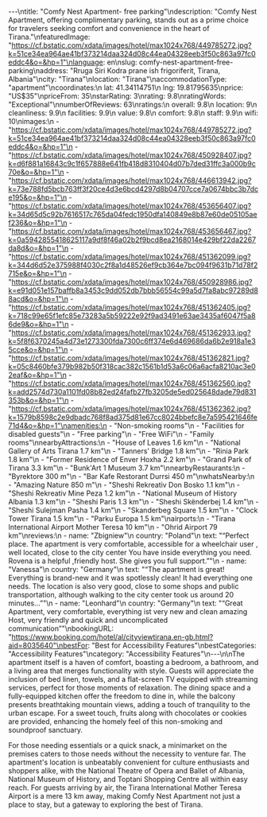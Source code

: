 ---\ntitle: "Comfy Nest Apartment- free parking"\ndescription: "Comfy Nest Apartment, offering complimentary parking, stands out as a prime choice for travelers seeking comfort and convenience in the heart of Tirana."\nfeaturedImage: "https://cf.bstatic.com/xdata/images/hotel/max1024x768/449785272.jpg?k=51ce34ea964ae41bf373214daa324d08c44ea04328eeb3f50c863a97fc0eddc4&o=&hp=1"\nlanguage: en\nslug: comfy-nest-apartment-free-parking\naddress: "Rruga Siri Kodra prane ish frigoriferit, Tirana, Albania"\ncity: "Tirana"\nlocation: "Tirana"\naccommodationType: "apartment"\ncoordinates:\n  lat: 41.34114751\n  lng: 19.81795635\nprice: "US$35"\npriceFrom: 35\nstarRating: 3\nrating: 9.8\nratingWords: "Exceptional"\nnumberOfReviews: 63\nratings:\n  overall: 9.8\n  location: 9\n  cleanliness: 9.9\n  facilities: 9.9\n  value: 9.8\n  comfort: 9.8\n  staff: 9.9\n  wifi: 10\nimages:\n  - "https://cf.bstatic.com/xdata/images/hotel/max1024x768/449785272.jpg?k=51ce34ea964ae41bf373214daa324d08c44ea04328eeb3f50c863a97fc0eddc4&o=&hp=1"\n  - "https://cf.bstatic.com/xdata/images/hotel/max1024x768/450928407.jpg?k=d6f881a16843c9c1f657888e641fb418d8310404d07b7ded31ffc3a000b9c70e&o=&hp=1"\n  - "https://cf.bstatic.com/xdata/images/hotel/max1024x768/446613942.jpg?k=73e788fd5bcb763ff3f20ce4d3e6bcd4297d8b04707cce7a0674bbc3b7dce195&o=&hp=1"\n  - "https://cf.bstatic.com/xdata/images/hotel/max1024x768/453656407.jpg?k=34d65d5c92b7616517c765da04fedc1950dfa140849e8b87e60de05105aef236&o=&hp=1"\n  - "https://cf.bstatic.com/xdata/images/hotel/max1024x768/453656467.jpg?k=0a5942855418625117a9df8f46a02b2f9bcd8ea2168014e429bf22da2267da8d&o=&hp=1"\n  - "https://cf.bstatic.com/xdata/images/hotel/max1024x768/451362099.jpg?k=344d6d52e375988f4030c2f8a1d48526ef9cb364e7bc094f9631b71d78f2715e&o=&hp=1"\n  - "https://cf.bstatic.com/xdata/images/hotel/max1024x768/450928986.jpg?k=e91d051e157baffb8a3453c9dd052db7bbb56554c99a5d7fa8abc97289d88acd&o=&hp=1"\n  - "https://cf.bstatic.com/xdata/images/hotel/max1024x768/451362405.jpg?k=718c99e65f1efc85e73283a5b59222e92f9ad3491e63ae3435af6047f5a86de9&o=&hp=1"\n  - "https://cf.bstatic.com/xdata/images/hotel/max1024x768/451362933.jpg?k=5f8f6370245a4d73e1273300fda7300c6ff374e6d469686da6b2e918a1e35cce&o=&hp=1"\n  - "https://cf.bstatic.com/xdata/images/hotel/max1024x768/451362821.jpg?k=05c8460bfe379b982b50f318cac382c1561b1d53a6c06a6acfa8210ac3e02eaf&o=&hp=1"\n  - "https://cf.bstatic.com/xdata/images/hotel/max1024x768/451362560.jpg?k=add2574d730a1101fd08b82ed24fafb27fb3205de5ed025648dade79d831353b&o=&hp=1"\n  - "https://cf.bstatic.com/xdata/images/hotel/max1024x768/451362362.jpg?k=1579b8598c2e9dbadc768f8ad375d81e67cc8024bbefc8e7a595421646fe71d4&o=&hp=1"\namenities:\n  - "Non-smoking rooms"\n  - "Facilities for disabled guests"\n  - "Free parking"\n  - "Free WiFi"\n  - "Family rooms"\nnearbyAttractions:\n  - "House of Leaves 1.6 km"\n  - "National Gallery of Arts Tirana 1.7 km"\n  - "Tanners' Bridge 1.8 km"\n  - "Rinia Park 1.8 km"\n  - "Former Residence of Enver Hoxha 2.2 km"\n  - "Grand Park of Tirana 3.3 km"\n  - "Bunk'Art 1 Museum 3.7 km"\nnearbyRestaurants:\n  - "Byrektore 300 m"\n  - "Bar Kafe Restorant Durrsi 450 m"\nwhatsNearby:\n  - "Amazing Nature 850 m"\n  - "Sheshi Rekreativ Don Bosko 1.1 km"\n  - "Sheshi Rekreativ Mine Peza 1.2 km"\n  - "National Museum of History Albania 1.3 km"\n  - "Sheshi Paris 1.3 km"\n  - "Sheshi Skënderbej 1.4 km"\n  - "Sheshi Sulejman Pasha 1.4 km"\n  - "Skanderbeg Square 1.5 km"\n  - "Clock Tower Tirana 1.5 km"\n  - "Parku Europa 1.5 km"\nairports:\n  - "Tirana International Airport Mother Teresa 10 km"\n  - "Ohrid Airport 79 km"\nreviews:\n  - name: "Zbigniew"\n    country: "Poland"\n    text: "“Perfect place. The apartment is very comfortable, accessible for a wheelchair user , well located, close to the city center
You have inside everything you need. Rovena is a helpful ,friendly host. She gives you full support.”"\n  - name: "Vanessa"\n    country: "Germany"\n    text: "“The apartment is great! Everything is brand-new and it was spotlessly clean! It had everything one needs. The location is also very good, close to some shops and public transportation, although walking to the city center took us around 20 minutes...”"\n  - name: "Leonhard"\n    country: "Germany"\n    text: "“Great Apartment, very comfortable, everything ist very new and clean
amazing Host, very friendly and quick and uncomplicated communication”"\nbookingURL: "https://www.booking.com/hotel/al/cityviewtirana.en-gb.html?aid=8035640"\nbestFor: "Best for Accessibility Features"\nbestCategories: "Accessibility Features"\ncategory: "Accessibility Features"\n---\n\nThe apartment itself is a haven of comfort, boasting a bedroom, a bathroom, and a living area that merges functionality with style. Guests will appreciate the inclusion of bed linen, towels, and a flat-screen TV equipped with streaming services, perfect for those moments of relaxation. The dining space and a fully-equipped kitchen offer the freedom to dine in, while the balcony presents breathtaking mountain views, adding a touch of tranquility to the urban escape. For a sweet touch, fruits along with chocolates or cookies are provided, enhancing the homely feel of this non-smoking and soundproof sanctuary.

For those needing essentials or a quick snack, a minimarket on the premises caters to those needs without the necessity to venture far. The apartment's location is unbeatably convenient for culture enthusiasts and shoppers alike, with the National Theatre of Opera and Ballet of Albania, National Museum of History, and Toptani Shopping Centre all within easy reach. For guests arriving by air, the Tirana International Mother Teresa Airport is a mere 13 km away, making Comfy Nest Apartment not just a place to stay, but a gateway to exploring the best of Tirana.